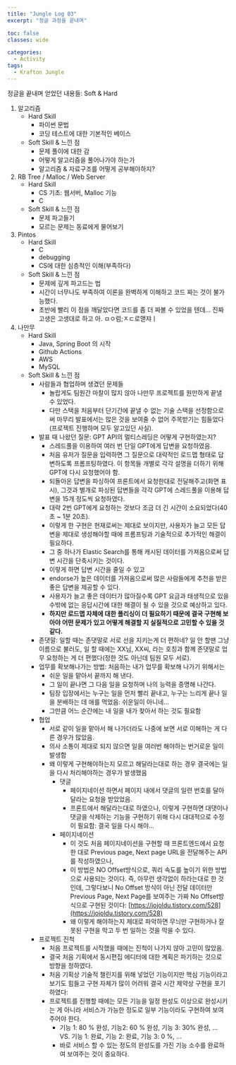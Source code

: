 ```yaml
---
title: "Jungle Log 03"
excerpt: "정글 과정을 끝내며"

toc: false
classes: wide

categories:
  - Activity
tags:
  - Krafton Jungle
---
```

정글을 끝내며 얻었던 내용들: Soft & Hard

1. 알고리즘
    - Hard Skill
        - 파이썬 문법
        - 코딩 테스트에 대한 기본적인 베이스
    - Soft Skill & 느낀 점
        - 문제 풀이에 대한 감
        - 어떻게 알고리즘을 풀어나가야 하는가
        - 알고리즘 & 자료구조를 어떻게 공부해야하지?
2. RB Tree / Malloc / Web Server
    - Hard Skill
        - CS 기초: 웹서버, Malloc 기능
        - C
    - Soft Skill & 느낀 점
        - 문제 파고들기
        - 모르는 문제는 동료에게 물어보기
3. Pintos
    - Hard Skill
        - C
        - debugging
        - CS에 대한 심층적인 이해(부족하다)
    - Soft Skill & 느낀 점
        - 문제에 깊게 파고드는 법
        - 시간이 너무나도 부족하여 이론을 완벽하게 이해하고 코드 짜는 것이 불가능했다.
        - 초반에 빨리 이 점을 깨달았다면 코드를 좀 더 짜볼 수 있었을 텐데… 진짜 고생은 고생대로 하고 아. ㅁㅇ럼;ㅈㄷ로맫쟈ㅣ
4. 나만무
    - Hard Skill
        - Java, Spring Boot 의 시작
        - Github Actions
        - AWS
        - MySQL
    - Soft Skill & 느낀 점
        - 사람들과 협업하며 생겼던 문제들
            - 놀랍게도 팀원간 마찰이 많지 않아 나만무 프로젝트를 원만하게 끝낼 수 있었다.
            - 다만 스택을 처음부터 단기간에 끝낼 수 없는 기술 스택을 선정함으로써 마무리 발표에서는 많은 것을 보여줄 수 없어 주목받기는 힘들었다(프로젝트 진행하며 모두 알고있던 사실).
        - 발표 때 나왔던 질문: GPT API의 멀티스레딩은 어떻게 구현하였는지?
            - 스레드풀을 이용하여 여러 번 단일 GPT에게 답변을 요청하였음.
            - 처음 유저가 질문을 입력하면 그 질문으로 대략적인 로드맵 형태로 답변하도록 프롬프팅하였다. 이 항목들 개별로 각각 설명을 더하기 위해 GPT에 다시 요청했어야 함.
            - 되돌아온 답변을 파싱하여 프론트에서 요청한대로 전달해주고(화면 표시), 그것과 별개로 파싱된 답변들을 각각 GPT에 스레드풀을 이용해 답변을 15개 정도씩 요청하였다.
            - 대략 2번 GPT에게 요청하는 것보다 조금 더 긴 시간이 소요되었다(40 초 ~ 1분 20초).
            - 이렇게 한 구현은 현재로써는 제대로 보이지만, 사용자가 늘고 모든 답변을 제대로 생성해야할 때에 프롬프팅과 기술적으로 추가적인 해결이 필요하다.
            - 그 중 하나가 Elastic Search를 통해 캐시된 데이터를 가져옴으로써 답변 시간을 단축시키는 것이다.
            - 이렇게 하면 답변 시간을 줄일 수 있고
            - endorse가 높은 데이터를 가져옴으로써 많은 사람들에게 추천을 받은 좋은 답변을 제공할 수 있다.
            - 사용자가 늘고 좋은 데이터가 많아질수록 GPT 요금과 태생적으로 있을 수밖에 없는 응답시간에 대한 해결이 될 수 있을 것으로 예상하고 있다.
            - **하지만 로드맵 자체에 대한 폴리싱이 더 필요하기 때문에 결국 구현해 보아야 어떤 문제가 있고 어떻게 해결할 지 실질적으로 고민할 수 있을 것 같다.**
        - 존댓말: 일할 때는 존댓말로 서로 선을 지키는게 더 편하네? 일 안 할땐 그냥 이름으로 불러도, 일 할 때에는 XX님, XX씨, 라는 호칭과 함께 존댓말로 업무 요청하는 게 더 편했다(정한 것도 아닌데 팀원 모두 서로).
        - 업무를 확보해나가는 방법: 처음하는 내가 업무를 확보해 나가기 위해서는
            - 쉬운 일을 맡아서 끝까지 해 낸다.
            - 그 일이 끝나면 그 다음 일을 요청하며 나의 능력을 증명해 나간다.
            - 팀장 입장에서는 누구는 일을 먼저 빨리 끝내고, 누구는 느리게 끝나 일을 분배하는 데 애를 먹었음: 쉬운일이 아니네…
            - 그만큼 어느 순간에는 내 일을 내가 찾아서 하는 것도 필요함
        - 협업
            - 서로 같이 일을 맡아서 해 나가더라도 나중에 보면 서로 이해하는 게 다른 경우가 많았음.
            - 의사 소통이 제대로 되지 않으면 일을 여러번 해야하는 번거로운 일이 발생함
            - 왜 이렇게 구현해야하는지 모르고 해달라는대로 하는 경우 결국에는 일을 다시 처리해야하는 경우가 발생했음
                - 댓글
                    - 페이지네이션 하면서 페이지 내에서 댓글의 일련 번호를 달아달라는 요청을 받았었음.
                    - 프론트에서 해달라는대로 하였으나, 이렇게 구현하면 대댓이나 댓글을 삭제하는 기능을 구현하기 위해 다시 대대적으로 수정이 필요함: 결국 일을 다시 해야…
                - 페이지네이션
                    - 이 것도 처음 페이지네이션을 구현할 때 프론트엔드에서 요청한 대로 Previous page, Next page URL을 전달해주는 API를 작성하였으나,
                    - 이 방법은 NO Offset방식으로, 쿼리 속도를 높이기 위한 방법으로 사용되는 것이다. 즉, 아무런 생각없이 하라는대로 한 것인데, 그렇다보니 No Offset 방식이 아닌 전달 데이터만 Previous Page, Next Page를 보여주는 가짜 No Offset방식으로 구현된 것이다: [https://jojoldu.tistory.com/528](https://jojoldu.tistory.com/528)
                    - 왜 이렇게 해야하는지 제대로 파악하면 무늬만 구현하거나 잘못된 구현을 막고 두 번 일하는 것을 막을 수 있다.
        - 프로젝트 진척
            - 처음 프로젝트를 시작했을 때에는 진척이 나가지 않아 고민이 많았음.
            - 결국 처음 기획에서 동시편집 에디터에 대한 계획은 파기하는 것으로 방향을 정하였다.
            - 처음 기획상 기술적 챌린지를 위해 넣었던 기능이지만 핵심 기능이라고 보기도 힘들고 구현 자체가 많이 어려워 결국 시간 제약상 구현을 포기하였다:
            - 프로젝트를 진행할 때에는 모든 기능을 일정 완성도 이상으로 완성시키는 게 아니라 서비스가 가능한 정도로 일부 기능이라도 구현하여 보여주어야 한다.
                - 기능 1: 80 % 완성, 기능2: 60 % 완성, 기능 3: 30% 완성, … VS. 기능 1: 완료, 기능 2: 완료, 기능 3: 0 %, …
                - 바로 서비스 할 수 있는 정도의 완성도를 가진 기능 소수를 완료하여 보여주는 것이 중요하다.
